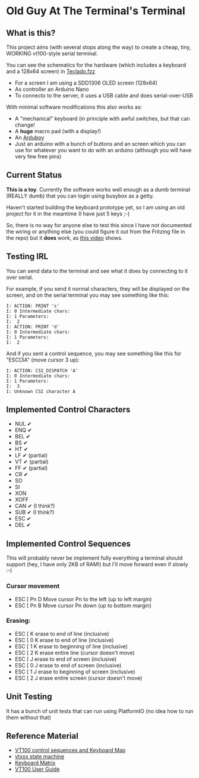 # Old Guy At The Terminal's Terminal

## What is this?

This project aims (with several stops along the way) to create a 
cheap, tiny, WORKING vt100-style serial terminal.

You can see the schematics for the hardware (which includes a 
keyboard and a 128x64 screen) in [Teclado.fzz](Teclado.fzz)

* For a screen I am using a SDD1306 OLED screen (128x64)
* As controller an Arduino Nano
* To connecto to the server, it uses a USB cable and does
  serial-over-USB
  
With minimal software modifications this also works as:

* A "mechanical" keyboard (in principle with awful switches, 
  but that can change!
* A **huge** macro pad (with a display!)
* An [Arduboy](https://arduboy.com/)
* Just an arduino with a bunch of buttons and an screen which
  you can use for whatever you want to do with an arduino 
  (although you will have very few free pins)

## Current Status

**This is a toy**. Currently the software works well enough as
a dumb terminal (REALLY dumb) that you can login using 
busybox as a getty.

Haven't started building the keyboard prototype yet, so I am using
an old project for it in the meantime (I have just 5 keys ;-)

So, there is no way for anyone else to test this since I have
not documented the wiring or anything else (you could figure it out
from the Fritzing file in the repo) but it **does** work, as [this
video](https://www.youtube.com/watch?v=cyT2SGMdR8Y) shows.

## Testing IRL

You can send data to the terminal and see what it does by connecting to it over serial.

For example, if you send it normal characters, they will be displayed on the screen, and on the serial terminal you may see something like this:

```
I: ACTION: PRINT 's'
I: 0 Intermediate chars:
I: 1 Parameters:
I: 	2
I: ACTION: PRINT 'd'
I: 0 Intermediate chars:
I: 1 Parameters:
I: 	2
```

And if you sent a control sequence, you may see something like this 
for "ESC[3A" (move cursor 3 up):

```
I: ACTION: CSI_DISPATCH 'A'
I: 0 Intermediate chars:
I: 1 Parameters:
I: 	3
I: Unknown CSI character A
```

## Implemented Control Characters

* NUL ✔
* ENQ ✔
* BEL ✔
* BS  ✔
* HT  ✔
* LF  ✔ (partial)
* VT  ✔ (partial)
* FF  ✔ (partial)
* CR  ✔
* SO
* SI
* XON
* XOFF
* CAN ✔ (I think?)
* SUB ✔ (I think?)
* ESC ✔
* DEL ✔

## Implemented Control Sequences

This will probably never be implement fully everything a terminal should support (hey, I have only 2KB of RAM!) but I'll move forward even if slowly :-)

### Cursor movement

* ESC [ Pn D          Move cursor Pn to the left (up to left margin)
* ESC [ Pn B          Move cursor Pn down (up to bottom margin)


### Erasing:

 *  ESC [ K           erase to end of line (inclusive)
 *  ESC [ 0 K         erase to end of line (inclusive)
 *  ESC [ 1 K         erase to beginning of line (inclusive)
 *  ESC [ 2 K         erase entire line (cursor doesn't move)
 *  ESC [ J           erase to end of screen (inclusive)
 *  ESC [ 0 J         erase to end of screen (inclusive)
 *  ESC [ 1 J         erase to beginning of screen (inclusive)
 *  ESC [ 2 J         erase entire screen (cursor doesn't move)

 ## Unit Testing

 It has a bunch of unit tests that can run using PlatformIO (no idea how to run them without that)

 ## Reference Material

 * [VT100 control sequences and Keyboard Map](http://braun-home.net/michael/info/misc/VT100_commands.htm)
 * [vtxxx state machine](https://vt100.net/emu/dec_ansi_parser#ACESCDIS)
 * [Keyboard Matrix](http://blog.komar.be/how-to-make-a-keyboard-the-matrix/)
 * [VT100 User Guide](https://vt100.net/docs/vt100-ug/)
